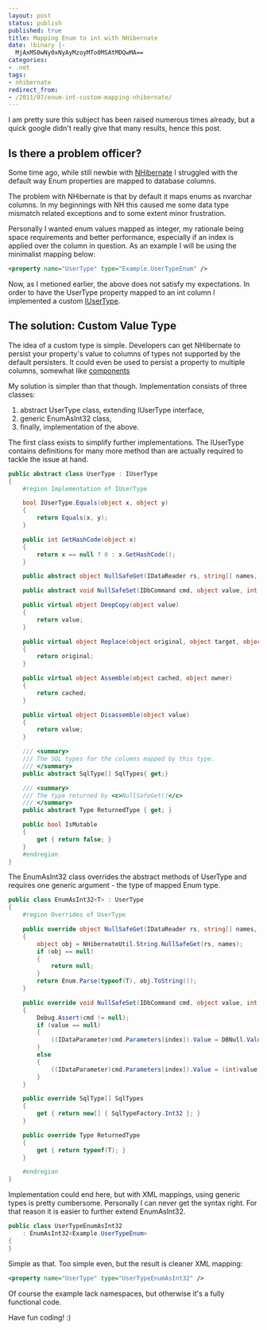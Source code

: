 ```yaml
---
layout: post
status: publish
published: true
title: Mapping Enum to int with NHibernate
date: !binary |-
  MjAxMS0wNy0xNyAyMzoyMTo0MSAtMDQwMA==
categories:
- .net
tags:
- nhibernate
redirect_from:
- /2011/07/enum-int-custom-mapping-nhibernate/
---
```


I am pretty sure this subject has been raised numerous times already, but a quick google didn't really give that many 
results, hence this post.

## Is there a problem officer?

Some time ago, while still newbie with [NHibernate](http://www.nhforge.org) I struggled with the default way Enum 
properties are mapped to database columns.

<!--more-->

The problem with NHibernate is that by default it maps enums as nvarchar columns. In my beginnings with NH this caused 
me some data type mismatch related exceptions and to some extent minor frustration.

Personally I wanted enum values mapped as integer, my rationale being space requirements and better performance, 
especially if an index is applied over the column in question. As an example I will be using the minimalist mapping below:

``` xml
<property name="UserType" type="Example.UserTypeEnum" />
```

Now, as I metioned earlier, the above does not satisfy my expectations. In order to have the UserType property mapped to 
an int column I implemented a custom [IUserType](http://www.nhforge.org/doc/nh/en/index.html#mapping-types-custom).

## The solution: Custom Value Type

The idea of a custom type is simple. Developers can get NHibernate to persist your property's value to columns of types 
not supported by the default persisters. It could even be used to persist a property to multiple columns, somewhat like 
[components](http://www.nhforge.org/doc/nh/en/index.html#mapping-declaration-component)

My solution is simpler than that though. Implementation consists of three classes:

1. abstract UserType class, extending IUserType interface,
1. generic EnumAsInt32 class,
1. finally, implementation of the above.

The first class exists to simplify further implementations. The IUserType contains definitions for many more method than 
are actually required to tackle the issue at hand.

``` c#
public abstract class UserType : IUserType
{
    #region Implementation of IUserType

    bool IUserType.Equals(object x, object y)
    {
        return Equals(x, y);
    }

    public int GetHashCode(object x)
    {
        return x == null ? 0 : x.GetHashCode();
    }

    public abstract object NullSafeGet(IDataReader rs, string[] names, object owner);

    public abstract void NullSafeSet(IDbCommand cmd, object value, int index);

    public virtual object DeepCopy(object value)
    {
        return value;
    }

    public virtual object Replace(object original, object target, object owner)
    {
        return original;
    }

    public virtual object Assemble(object cached, object owner)
    {
        return cached;
    }

    public virtual object Disassemble(object value)
    {
        return value;
    }

    /// <summary>
    /// The SQL types for the columns mapped by this type.
    /// </summary>
    public abstract SqlType[] SqlTypes{ get;}

    /// <summary>
    /// The type returned by <c>NullSafeGet()</c>
    /// </summary>
    public abstract Type ReturnedType { get; }

    public bool IsMutable
    {
        get { return false; }
    }
    #endregion
}
```
The EnumAsInt32 class overrides the abstract methods of UserType and requires one generic argument - the type of mapped Enum type.

``` c#
public class EnumAsInt32<T> : UserType
{
    #region Overrides of UserType

    public override object NullSafeGet(IDataReader rs, string[] names, object owner)
    {
        object obj = NHibernateUtil.String.NullSafeGet(rs, names);
        if (obj == null)
        {
            return null;
        }
        return Enum.Parse(typeof(T), obj.ToString());
    }

    public override void NullSafeSet(IDbCommand cmd, object value, int index)
    {
        Debug.Assert(cmd != null);
        if (value == null)
        {
            ((IDataParameter)cmd.Parameters[index]).Value = DBNull.Value;
        }
        else
        {
            ((IDataParameter)cmd.Parameters[index]).Value = (int)value;
        }
    }

    public override SqlType[] SqlTypes
    {
        get { return new[] { SqlTypeFactory.Int32 }; }
    }

    public override Type ReturnedType
    {
        get { return typeof(T); }
    }

    #endregion
}
```

Implementation could end here, but with XML mappings, using generic types is pretty cumbersome. Personally I can never
get the syntax right. For that reason it is easier to further extend EnumAsInt32.

``` c#
public class UserTypeEnumAsInt32
    : EnumAsInt32<Example.UserTypeEnum>
{
}
```

Simple as that. Too simple even, but the result is cleaner XML mapping:

``` xml
<property name="UserType" type="UserTypeEnumAsInt32" />
```

Of course the example lack namespaces, but otherwise it's a fully functional code.

Have fun coding! :)
